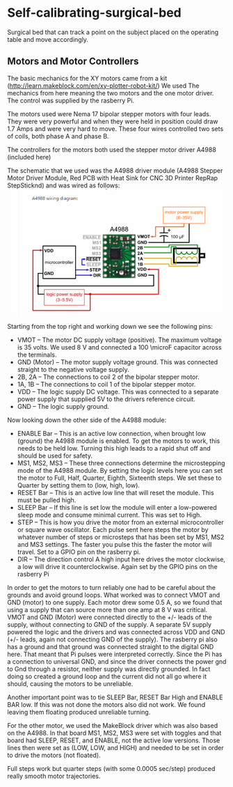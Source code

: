 # Self-calibrating-surgical-bed


Surgical bed that can track a point on the subject placed on the operating table and move accordingly.

## Motors and Motor Controllers


The basic mechanics for the XY motors came from a kit
(http://learn.makeblock.com/en/xy-plotter-robot-kit/)  We used The mechanics from
here meaning the two motors and the one motor driver.  The control was supplied by
the rasberry Pi.  

The motors used were Nema 17 bipolar stepper motors with four leads.  They were very
powerful and when they were held in position could draw 1.7 Amps and were very hard
to move. These four wires controlled two sets of coils, both phase A and phase B.

The controllers for the motors both used the stepper motor driver A4988 (included
here) 

The schematic that we used was the A4988 driver module (A4988 Stepper Motor Driver
Module, Red PCB with Heat Sink for CNC 3D Printer RepRap StepSticknd) and was wired as follows:
![](circuitDiagram.PNG)

Starting from the top right and working down we see the following pins:

* VMOT – The motor DC supply voltage (positive). The maximum voltage is 35 volts. We
	used 8 V and connected a 100 \microF capacitor across the terminals. 
* GND  (Motor) – The motor supply voltage ground.  This was connected straight to the negative
	voltage supply.
* 2B, 2A – The connections to coil 2 of the bipolar stepper motor.
* 1A, 1B – The connections to coil 1 of the bipolar stepper motor.
* VDD – The logic supply DC voltage. This was connected to a separate power supply that
	supplied 5V to the drivers reference circuit.
* GND – The logic supply ground. 


Now looking down the other side of the A4988 module:

* ENABLE Bar – This is an active low connection, when brought low (ground) the A4988
	module is enabled. To get the motors to work, this needs to be held low.
	Turning this high leads to a rapid shut off and should be used for safety.
* MS1, MS2, MS3 – These three connections determine the microstepping mode of the A4988 module. By setting the logic levels here you can set the motor to Full, Half, Quarter, Eighth, Sixteenth steps.
	We set these to Quarter by setting them to (low, high, low).  
* RESET Bar – This is an active low line that will reset the module. This must be
	 pulled high. 
* SLEEP Bar – If this line is set low the module will enter a low-powered sleep mode
		and consume minimal current. This was set to High.
* STEP – This is how you drive the motor from an external microcontroller or square wave oscillator. 
	Each pulse sent here steps the motor by whatever number of steps or microsteps that has been set 
	by MS1, MS2 and MS3 settings. The faster you pulse this the faster the motor
	will travel. Set to a GPIO pin on the rasberry pi.
* DIR – The direction control A high input here drives the motor clockwise, a low
 	will drive it counterclockwise. Again set by the GPIO pins on the rasberry Pi


In order to get the motors to turn reliably one had to be careful about the grounds
and avoid ground loops.  What worked was to connect VMOT and GND (motor) to one
supply.  Each motor drew some 0.5 A, so we found that using a supply that can source
more than one amp at 8 V was critical. VMOT and GND (Motor) were connected directly
to the +/- leads of the supply, without connecting to GND of the supply. A separate 5V supply powered the logic and the
drivers and was connected across VDD and GND (+/- leads, again not connecting GND of
the supply). The rasberry pi also has a
ground and that ground was connected straight to the digital GND here. That meant that Pi pulses
were interpreted correctly.  Since the Pi has a connection to universal GND, and since the
driver connects the power gnd to Gnd through a resistor,  neither supply was
directly grounded.  In fact doing so created a ground loop and the current did not
all go where it should, causing the motors to be unreliable.

Another important point was to tie SLEEP Bar, RESET Bar High and ENABLE BAR low.  If
this was not done the motors also did not work. We found leaving them floating
produced unreliable turning.

For the other motor, we used the MakeBlock driver which was also based on the A4988.
In that board MS1, MS2, MS3 were set with toggles and that board had SLEEP, RESET,
and ENABLE, not the active low versions.  Those lines then were set as (LOW, LOW, and
HIGH) and needed to be set in order to drive the motors (not floated).


Full steps work but quarter steps (with some 0.0005 sec/step) produced really smooth
motor trajectories.
